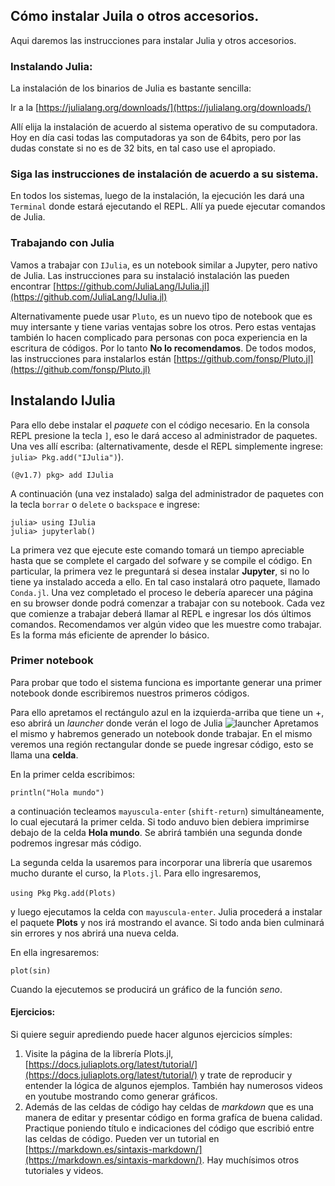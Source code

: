 ## Cómo instalar Juila o otros accesorios.

Aqui daremos las instrucciones para instalar Julia y otros accesorios.

### Instalando Julia:

La instalación de los binarios de Julia es bastante sencilla:
    
Ir a la [https://julialang.org/downloads/](https://julialang.org/downloads/)
        
Allí elija la instalación de acuerdo al sistema operativo de su computadora. Hoy en día casi todas las computadoras ya son de 64bits, 
pero por las dudas constate si no es de 32 bits, en tal caso use el apropiado.
        
### Siga las instrucciones de instalación de acuerdo a su sistema. 
        
En todos los sistemas, luego de la instalación, la ejecución les dará una ```Terminal``` donde estará ejecutando el REPL. 
Allí ya puede ejecutar comandos de Julia. 

### Trabajando con Julia

Vamos a trabajar con  `IJulia`, es un notebook similar a Jupyter, pero nativo de Julia. Las instrucciones para su instalació
        instalación las pueden encontrar [https://github.com/JuliaLang/IJulia.jl](https://github.com/JuliaLang/IJulia.jl)
   
        
Alternativamente puede usar `Pluto`, es un nuevo tipo de notebook que es muy intersante y tiene varias ventajas sobre los otros. Pero estas ventajas también lo hacen complicado para personas con poca experiencia en la escritura de códigos. Por lo tanto **No lo recomendamos**. 
   De todos modos, las instrucciones para instalarlos están [https://github.com/fonsp/Pluto.jl](https://github.com/fonsp/Pluto.jl)
   
 ## Instalando IJulia
 
 Para ello debe instalar el *paquete* con el código necesario. En la consola REPL presione la tecla `]`, eso le dará acceso al administrador de paquetes. 
 Una ves allí escriba: (alternativamente, desde el REPL simplemente ingrese: `julia> Pkg.add("IJulia")`).
 
    (@v1.7) pkg> add IJulia
    
A continuación (una vez instalado) salga del administrador de paquetes con la tecla `borrar` o `delete` o `backspace` e ingrese:

    julia> using IJulia
    julia> jupyterlab()
    
La primera vez que ejecute este comando tomará un tiempo apreciable hasta que se complete el cargado del sofware y se compile el código. En particular, la primera vez le preguntará si desea instalar **Jupyter**, si no lo tiene ya instalado acceda a ello. En tal caso instalará otro paquete, llamado `Conda.jl`. 
Una vez completado el proceso le debería aparecer una página en su browser donde podrá comenzar a trabajar con su notebook.
Cada vez que comienze a trabajar deberá llamar al REPL e ingresar los dós últimos comandos. Recomendamos ver algún video que les muestre como trabajar. Es la forma más eficiente de aprender lo básico.

### Primer notebook

Para probar que todo el sistema funciona es importante generar una primer notebook donde escribiremos nuestros primeros códigos.

Para ello apretamos el rectángulo azul en la izquierda-arriba que tiene un +, eso abrirá un *launcher* donde verán el logo de Julia
![launcher](launcher.jpg)
Apretamos el mismo y habremos generado un notebook donde trabajar. En el mismo veremos una región rectangular donde se puede ingresar código, esto se llama una **celda**.

En la primer celda escribimos:

`println("Hola mundo")`

a continuación tecleamos `mayuscula-enter` (`shift-return`) simultáneamente, lo cual ejecutará la primer celda. Si todo anduvo bien debiera imprimirse debajo de la celda
**Hola mundo**. Se abrirá también una segunda donde podremos ingresar más código.

La segunda celda la usaremos para incorporar una librería que usaremos mucho durante el curso, la `Plots.jl`. Para ello ingresaremos,

`using Pkg`
`Pkg.add(Plots)`

y luego ejecutamos la celda con `mayuscula-enter`. Julia procederá a instalar el paquete **Plots** y nos irá mostrando el avance. Si todo anda bien culminará sin errores y nos abrirá una nueva celda. 

En ella ingresaremos:

`plot(sin)`

Cuando la ejecutemos se producirá un gráfico de la función *seno*. 

#### Ejercicios: ###

Si quiere seguir aprediendo puede hacer algunos ejercicios símples:

1. Visite la página de la librería Plots.jl, [https://docs.juliaplots.org/latest/tutorial/](https://docs.juliaplots.org/latest/tutorial/) y trate de reproducir y entender la lógica de algunos ejemplos. También hay numerosos videos en youtube mostrando como generar gráficos.
2. Además de las celdas de código hay celdas de *markdown* que es una manera de editar y presentar código en forma grafíca de buena calidad. Practique poniendo título e indicaciones del código que escribió entre las celdas de código. Pueden ver un tutorial en [https://markdown.es/sintaxis-markdown/](https://markdown.es/sintaxis-markdown/). Hay muchísimos otros tutoriales y videos. 



       
